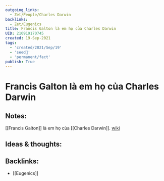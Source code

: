 ```yaml
---
outgoing_links:
  - Zet/People/Charles Darwin
backlinks:
  - Zet/Eugenics
title: Francis Galton là em họ của Charles Darwin
UID: 210919170745
created: 19-Sep-2021
tags:
  - 'created/2021/Sep/19'
  - 'seed🥜'
  - 'permanent/fact'
publish: True
---
```

# Francis Galton là em họ của Charles Darwin

## Notes:
[[Francis Galton]] là em họ của [[Charles Darwin]]. [wiki](https://vi.wikipedia.org/wiki/Thuy%E1%BA%BFt_%C6%B0u_sinh)

## Ideas & thoughts:

## Backlinks:
- [[Eugenics]]
